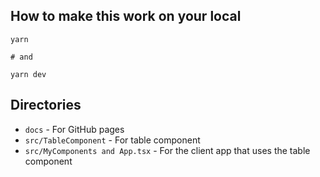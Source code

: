 ## How to make this work on your local

```shell
yarn

# and

yarn dev
```

## Directories

* `docs` - For GitHub pages
* `src/TableComponent` - For table component
* `src/MyComponents and App.tsx` - For the client app that uses the table component